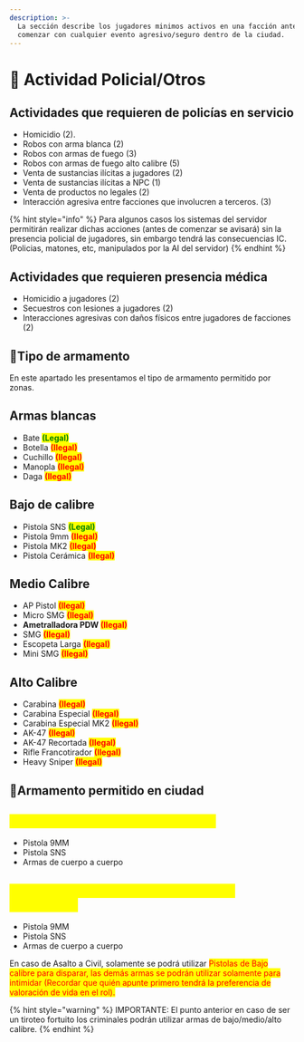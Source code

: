 ```yaml
---
description: >-
  La sección describe los jugadores minimos activos en una facción antes de
  comenzar con cualquier evento agresivo/seguro dentro de la ciudad.
---
```


# 👮 Actividad Policial/Otros

## Actividades que requieren de policías en servicio

* Homicidio (2).
* Robos con arma blanca (2)
* Robos con armas de fuego (3)
* Robos con armas de fuego alto calibre (5)
* Venta de sustancias ilícitas a jugadores (2)
* Venta de sustancias ilícitas a NPC (1)
* Venta de productos no legales (2)
* Interacción agresiva entre facciones que involucren a terceros. (3)

{% hint style="info" %}
Para algunos casos los sistemas del servidor permitirán realizar dichas acciones (antes de comenzar se avisará) sin la presencia policial de jugadores, sin embargo tendrá las consecuencias IC. (Policias, matones, etc, manipulados por la AI del servidor)
{% endhint %}

## Actividades que requieren presencia médica

* Homicidio a jugadores (2)
* Secuestros con lesiones a jugadores (2)
* Interacciones agresivas con daños físicos entre jugadores de facciones (2)

## 🧨Tipo de armamento

En este apartado les presentamos el tipo de armamento permitido por zonas.

## Armas blancas

* Bate <mark style="color:green;">**(Legal)**</mark>
* Botella <mark style="color:red;">**(Ilegal)**</mark>
* Cuchillo <mark style="color:red;">**(Ilegal)**</mark>
* Manopla <mark style="color:red;">**(Ilegal)**</mark>
* Daga <mark style="color:red;">**(Ilegal)**</mark>

## Bajo de calibre <a href="#bajo-de-calibre" id="bajo-de-calibre"></a>

* Pistola SNS <mark style="color:green;">**(Legal)**</mark>
* Pistola 9mm <mark style="color:red;">**(Ilegal)**</mark>
* Pistola MK2 <mark style="color:red;">**(Ilegal)**</mark>
* Pistola Cerámica <mark style="color:red;">**(Ilegal)**</mark>

## Medio Calibre <a href="#medio-calibre" id="medio-calibre"></a>

* AP Pistol <mark style="color:red;">**(Ilegal)**</mark>
* Micro SMG <mark style="color:red;">**(Ilegal)**</mark>
* **Ametralladora PDW&#x20;**<mark style="color:red;">**(Ilegal)**</mark>
* SMG <mark style="color:red;">**(Ilegal)**</mark>
* Escopeta Larga <mark style="color:red;">**(Ilegal)**</mark>
* Mini SMG <mark style="color:red;">**(Ilegal)**</mark>

## Alto Calibre <a href="#alto-calibre" id="alto-calibre"></a>

* Carabina <mark style="color:red;">**(Ilegal)**</mark>
* Carabina Especial <mark style="color:red;">**(Ilegal)**</mark>
* Carabina Especial MK2 <mark style="color:red;">**(Ilegal)**</mark>
* AK-47 <mark style="color:red;">**(Ilegal)**</mark>
* AK-47 Recortada <mark style="color:red;">**(Ilegal)**</mark>
* Rifle Francotirador <mark style="color:red;">**(Ilegal)**</mark>
* Heavy Sniper <mark style="color:red;">**(Ilegal)**</mark>

## 🔫Armamento permitido en ciudad

## <mark style="color:yellow;">Armas permitidas para ciudadanos:</mark> <a href="#armas-permitidas-para-ciudadanos" id="armas-permitidas-para-ciudadanos"></a>

* Pistola 9MM
* Pistola SNS
* Armas de cuerpo a cuerpo

## <mark style="color:yellow;">Armas permitidas para Organizaciones Delictuales:</mark> <a href="#armas-permitidas-para-organizaciones-delictuales" id="armas-permitidas-para-organizaciones-delictuales"></a>

* Pistola 9MM
* Pistola SNS
* Armas de cuerpo a cuerpo

En caso de Asalto a Civil, solamente se podrá utilizar <mark style="color:red;">Pistolas de Bajo calibre para disparar, las demás armas se podrán utilizar solamente para intimidar (Recordar que quién apunte primero tendrá la preferencia de valoración de vida en el rol).</mark>

{% hint style="warning" %}
IMPORTANTE: El punto anterior en caso de ser un tiroteo fortuito los criminales podrán utilizar armas de bajo/medio/alto calibre.
{% endhint %}
